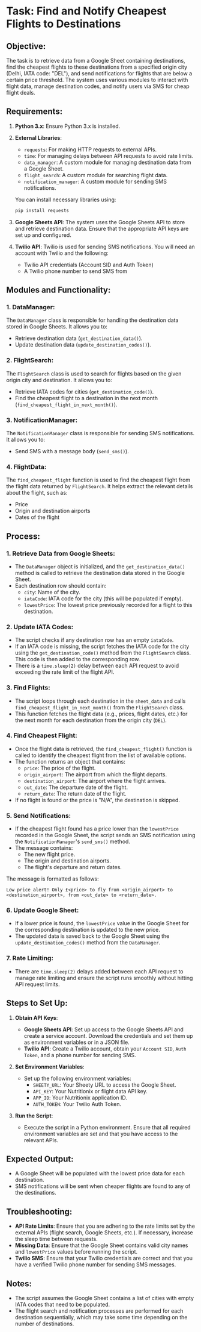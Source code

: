 # Task: Find and Notify Cheapest Flights to Destinations

## Objective:
The task is to retrieve data from a Google Sheet containing destinations, find the cheapest flights to these destinations from a specified origin city (Delhi, IATA code: "DEL"), and send notifications for flights that are below a certain price threshold. The system uses various modules to interact with flight data, manage destination codes, and notify users via SMS for cheap flight deals.

## Requirements:
1. **Python 3.x**: Ensure Python 3.x is installed.
2. **External Libraries**:
   - `requests`: For making HTTP requests to external APIs.
   - `time`: For managing delays between API requests to avoid rate limits.
   - `data_manager`: A custom module for managing destination data from a Google Sheet.
   - `flight_search`: A custom module for searching flight data.
   - `notification_manager`: A custom module for sending SMS notifications.

   You can install necessary libraries using:
   ```bash
   pip install requests
   ```

3. **Google Sheets API**: The system uses the Google Sheets API to store and retrieve destination data. Ensure that the appropriate API keys are set up and configured.

4. **Twilio API**: Twilio is used for sending SMS notifications. You will need an account with Twilio and the following:
   - Twilio API credentials (Account SID and Auth Token)
   - A Twilio phone number to send SMS from

## Modules and Functionality:

### 1. **DataManager**:
   The `DataManager` class is responsible for handling the destination data stored in Google Sheets. It allows you to:
   - Retrieve destination data (`get_destination_data()`).
   - Update destination data (`update_destination_codes()`).

### 2. **FlightSearch**:
   The `FlightSearch` class is used to search for flights based on the given origin city and destination. It allows you to:
   - Retrieve IATA codes for cities (`get_destination_code()`).
   - Find the cheapest flight to a destination in the next month (`find_cheapest_flight_in_next_month()`).

### 3. **NotificationManager**:
   The `NotificationManager` class is responsible for sending SMS notifications. It allows you to:
   - Send SMS with a message body (`send_sms()`).

### 4. **FlightData**:
   The `find_cheapest_flight` function is used to find the cheapest flight from the flight data returned by `FlightSearch`. It helps extract the relevant details about the flight, such as:
   - Price
   - Origin and destination airports
   - Dates of the flight

## Process:

### 1. **Retrieve Data from Google Sheets**:
   - The `DataManager` object is initialized, and the `get_destination_data()` method is called to retrieve the destination data stored in the Google Sheet.
   - Each destination row should contain:
     - `city`: Name of the city.
     - `iataCode`: IATA code for the city (this will be populated if empty).
     - `lowestPrice`: The lowest price previously recorded for a flight to this destination.

### 2. **Update IATA Codes**:
   - The script checks if any destination row has an empty `iataCode`.
   - If an IATA code is missing, the script fetches the IATA code for the city using the `get_destination_code()` method from the `FlightSearch` class. This code is then added to the corresponding row.
   - There is a `time.sleep(2)` delay between each API request to avoid exceeding the rate limit of the flight API.

### 3. **Find Flights**:
   - The script loops through each destination in the `sheet_data` and calls `find_cheapest_flight_in_next_month()` from the `FlightSearch` class.
   - This function fetches the flight data (e.g., prices, flight dates, etc.) for the next month for each destination from the origin city (`DEL`).

### 4. **Find Cheapest Flight**:
   - Once the flight data is retrieved, the `find_cheapest_flight()` function is called to identify the cheapest flight from the list of available options.
   - The function returns an object that contains:
     - `price`: The price of the flight.
     - `origin_airport`: The airport from which the flight departs.
     - `destination_airport`: The airport where the flight arrives.
     - `out_date`: The departure date of the flight.
     - `return_date`: The return date of the flight.
   - If no flight is found or the price is "N/A", the destination is skipped.

### 5. **Send Notifications**:
   - If the cheapest flight found has a price lower than the `lowestPrice` recorded in the Google Sheet, the script sends an SMS notification using the `NotificationManager`'s `send_sms()` method.
   - The message contains:
     - The new flight price.
     - The origin and destination airports.
     - The flight's departure and return dates.

   The message is formatted as follows:
   ```
   Low price alert! Only £<price> to fly from <origin_airport> to <destination_airport>, from <out_date> to <return_date>.
   ```

### 6. **Update Google Sheet**:
   - If a lower price is found, the `lowestPrice` value in the Google Sheet for the corresponding destination is updated to the new price.
   - The updated data is saved back to the Google Sheet using the `update_destination_codes()` method from the `DataManager`.

### 7. **Rate Limiting**:
   - There are `time.sleep(2)` delays added between each API request to manage rate limiting and ensure the script runs smoothly without hitting API request limits.

## Steps to Set Up:

1. **Obtain API Keys**:
   - **Google Sheets API**: Set up access to the Google Sheets API and create a service account. Download the credentials and set them up as environment variables or in a JSON file.
   - **Twilio API**: Create a Twilio account, obtain your `Account SID`, `Auth Token`, and a phone number for sending SMS.

2. **Set Environment Variables**:
   - Set up the following environment variables:
     - `SHEETY_URL`: Your Sheety URL to access the Google Sheet.
     - `API_KEY`: Your Nutritionix or flight data API key.
     - `APP_ID`: Your Nutritionix application ID.
     - `AUTH_TOKEN`: Your Twilio Auth Token.

3. **Run the Script**:
   - Execute the script in a Python environment. Ensure that all required environment variables are set and that you have access to the relevant APIs.

## Expected Output:
- A Google Sheet will be populated with the lowest price data for each destination.
- SMS notifications will be sent when cheaper flights are found to any of the destinations.

## Troubleshooting:
- **API Rate Limits**: Ensure that you are adhering to the rate limits set by the external APIs (flight search, Google Sheets, etc.). If necessary, increase the sleep time between requests.
- **Missing Data**: Ensure that the Google Sheet contains valid city names and `lowestPrice` values before running the script.
- **Twilio SMS**: Ensure that your Twilio credentials are correct and that you have a verified Twilio phone number for sending SMS messages.

## Notes:
- The script assumes the Google Sheet contains a list of cities with empty IATA codes that need to be populated.
- The flight search and notification processes are performed for each destination sequentially, which may take some time depending on the number of destinations.

```